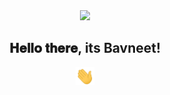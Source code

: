 <div align="center">
<img src="http://clipart-library.com/images/8iAb8ykbT.gif" width="200"><h2>𝐇𝐞𝐥𝐥𝐨 𝐭𝐡𝐞𝐫𝐞, its Bavneet! </h2><img src="https://github.com/ABSphreak/ABSphreak/blob/master/gifs/Hi.gif" width="30">
</div>

